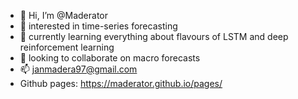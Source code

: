 - 👋 Hi, I’m @Maderator
- 👀 interested in time-series forecasting
- 🌱 currently learning everything about flavours of LSTM and deep reinforcement learning
- 💞️ looking to collaborate on macro forecasts
- 📫 janmadera97@gmail.com
- Github pages: https://maderator.github.io/pages/

<!---
Maderator/Maderator is a ✨ special ✨ repository because its `README.md` (this file) appears on your GitHub profile.
You can click the Preview link to take a look at your changes.
--->
